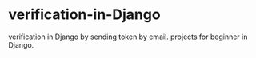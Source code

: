 # verification-in-Django
verification in Django by sending token by email. projects for beginner in Django.
